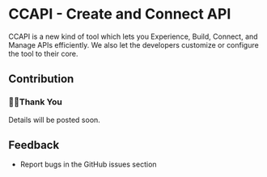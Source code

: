 # CCAPI - Create and Connect API
CCAPI is a new kind of tool which lets you Experience, Build, Connect, and Manage APIs efficiently. We also let the developers customize or configure the tool to their core.  

## Contribution
###  👍🏻Thank You
Details will be posted soon.

## Feedback
- Report bugs in the GitHub issues section
